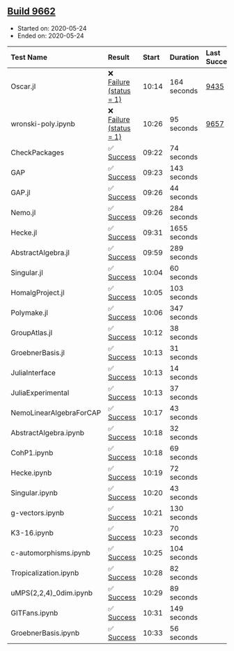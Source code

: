 ## [Build 9662](https://oscarci.mathematik.uni-kl.de/job/oscar/9662/)

* Started on: 2020-05-24
* Ended on: 2020-05-24

| Test Name    | Result | Start | Duration | Last Success | First Failure |
|:-------------|:-------|:------|:---------|:-------------|:--------------|
| Oscar.jl | ❌ [Failure (status = 1)](https://oscarci.mathematik.uni-kl.de/job/oscar/9662/artifact/logs/build-9662/Oscar.jl.log) | 10:14 | 164 seconds | [9435](https://oscarci.mathematik.uni-kl.de/job/oscar/9435/) | [9436](https://oscarci.mathematik.uni-kl.de/job/oscar/9436/) |
| wronski-poly.ipynb | ❌ [Failure (status = 1)](https://oscarci.mathematik.uni-kl.de/job/oscar/9662/artifact/logs/build-9662/wronski-poly.ipynb.log) | 10:26 | 95 seconds | [9657](https://oscarci.mathematik.uni-kl.de/job/oscar/9657/) | [9658](https://oscarci.mathematik.uni-kl.de/job/oscar/9658/) |
| CheckPackages | ✅ [Success](https://oscarci.mathematik.uni-kl.de/job/oscar/9662/artifact/logs/build-9662/CheckPackages.log) | 09:22 | 74 seconds |  |  |
| GAP | ✅ [Success](https://oscarci.mathematik.uni-kl.de/job/oscar/9662/artifact/logs/build-9662/GAP.log) | 09:23 | 143 seconds |  |  |
| GAP.jl | ✅ [Success](https://oscarci.mathematik.uni-kl.de/job/oscar/9662/artifact/logs/build-9662/GAP.jl.log) | 09:26 | 44 seconds |  |  |
| Nemo.jl | ✅ [Success](https://oscarci.mathematik.uni-kl.de/job/oscar/9662/artifact/logs/build-9662/Nemo.jl.log) | 09:26 | 284 seconds |  |  |
| Hecke.jl | ✅ [Success](https://oscarci.mathematik.uni-kl.de/job/oscar/9662/artifact/logs/build-9662/Hecke.jl.log) | 09:31 | 1655 seconds |  |  |
| AbstractAlgebra.jl | ✅ [Success](https://oscarci.mathematik.uni-kl.de/job/oscar/9662/artifact/logs/build-9662/AbstractAlgebra.jl.log) | 09:59 | 289 seconds |  |  |
| Singular.jl | ✅ [Success](https://oscarci.mathematik.uni-kl.de/job/oscar/9662/artifact/logs/build-9662/Singular.jl.log) | 10:04 | 60 seconds |  |  |
| HomalgProject.jl | ✅ [Success](https://oscarci.mathematik.uni-kl.de/job/oscar/9662/artifact/logs/build-9662/HomalgProject.jl.log) | 10:05 | 103 seconds |  |  |
| Polymake.jl | ✅ [Success](https://oscarci.mathematik.uni-kl.de/job/oscar/9662/artifact/logs/build-9662/Polymake.jl.log) | 10:06 | 347 seconds |  |  |
| GroupAtlas.jl | ✅ [Success](https://oscarci.mathematik.uni-kl.de/job/oscar/9662/artifact/logs/build-9662/GroupAtlas.jl.log) | 10:12 | 38 seconds |  |  |
| GroebnerBasis.jl | ✅ [Success](https://oscarci.mathematik.uni-kl.de/job/oscar/9662/artifact/logs/build-9662/GroebnerBasis.jl.log) | 10:13 | 31 seconds |  |  |
| JuliaInterface | ✅ [Success](https://oscarci.mathematik.uni-kl.de/job/oscar/9662/artifact/logs/build-9662/JuliaInterface.log) | 10:13 | 14 seconds |  |  |
| JuliaExperimental | ✅ [Success](https://oscarci.mathematik.uni-kl.de/job/oscar/9662/artifact/logs/build-9662/JuliaExperimental.log) | 10:13 | 37 seconds |  |  |
| NemoLinearAlgebraForCAP | ✅ [Success](https://oscarci.mathematik.uni-kl.de/job/oscar/9662/artifact/logs/build-9662/NemoLinearAlgebraForCAP.log) | 10:17 | 43 seconds |  |  |
| AbstractAlgebra.ipynb | ✅ [Success](https://oscarci.mathematik.uni-kl.de/job/oscar/9662/artifact/logs/build-9662/AbstractAlgebra.ipynb.log) | 10:18 | 32 seconds |  |  |
| CohP1.ipynb | ✅ [Success](https://oscarci.mathematik.uni-kl.de/job/oscar/9662/artifact/logs/build-9662/CohP1.ipynb.log) | 10:18 | 69 seconds |  |  |
| Hecke.ipynb | ✅ [Success](https://oscarci.mathematik.uni-kl.de/job/oscar/9662/artifact/logs/build-9662/Hecke.ipynb.log) | 10:19 | 72 seconds |  |  |
| Singular.ipynb | ✅ [Success](https://oscarci.mathematik.uni-kl.de/job/oscar/9662/artifact/logs/build-9662/Singular.ipynb.log) | 10:20 | 43 seconds |  |  |
| g-vectors.ipynb | ✅ [Success](https://oscarci.mathematik.uni-kl.de/job/oscar/9662/artifact/logs/build-9662/g-vectors.ipynb.log) | 10:21 | 130 seconds |  |  |
| K3-16.ipynb | ✅ [Success](https://oscarci.mathematik.uni-kl.de/job/oscar/9662/artifact/logs/build-9662/K3-16.ipynb.log) | 10:23 | 70 seconds |  |  |
| c-automorphisms.ipynb | ✅ [Success](https://oscarci.mathematik.uni-kl.de/job/oscar/9662/artifact/logs/build-9662/c-automorphisms.ipynb.log) | 10:25 | 104 seconds |  |  |
| Tropicalization.ipynb | ✅ [Success](https://oscarci.mathematik.uni-kl.de/job/oscar/9662/artifact/logs/build-9662/Tropicalization.ipynb.log) | 10:28 | 82 seconds |  |  |
| uMPS(2,2,4)_0dim.ipynb | ✅ [Success](https://oscarci.mathematik.uni-kl.de/job/oscar/9662/artifact/logs/build-9662/uMPS-2-2-4-_0dim.ipynb.log) | 10:29 | 89 seconds |  |  |
| GITFans.ipynb | ✅ [Success](https://oscarci.mathematik.uni-kl.de/job/oscar/9662/artifact/logs/build-9662/GITFans.ipynb.log) | 10:31 | 149 seconds |  |  |
| GroebnerBasis.ipynb | ✅ [Success](https://oscarci.mathematik.uni-kl.de/job/oscar/9662/artifact/logs/build-9662/GroebnerBasis.ipynb.log) | 10:33 | 56 seconds |  |  |
